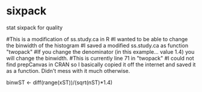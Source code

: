 # sixpack
stat sixpack for quality

#This is a modification of ss.study.ca in R
#I wanted to be able to change the binwidth of the histogram
#I saved a modified ss.study.ca as function "twopack" 
#If you change the denominator (in this example... value 1.4) you will change the binwidth. 
#This is currently line 71 in "twopack"
#I could not find prepCanvas in CRAN so I basically copied it off the internet and saved it as a function. Didn't mess with it much otherwise.

 binwST <- diff(range(xST))/(sqrt(nST)*1.4) 
